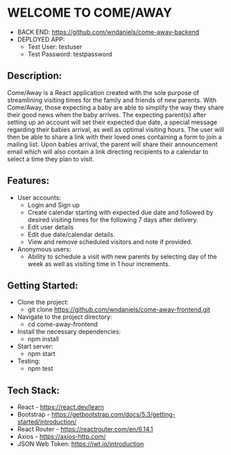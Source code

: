 # WELCOME TO COME/AWAY
- BACK END: https://github.com/wndaniels/come-away-backend
- DEPLOYED APP: 
  - Test User: testuser
  - Test Password: testpassword

## Description: 
Come/Away is a React application created with the sole purpose of streamlining visiting times for the family and friends of new parents. With Come/Away, those expecting a baby are able to simplify the way they share their good news when the baby arrives. The expecting parent(s) after setting up an account will set their expected due date, a special message regarding their babies arrival, as well as optimal visiting hours. The user will then be able to share a link with their loved ones containing a form to join a mailing list. Upon babies arrival, the parent will share their announcement email which will also contain a link directing recipients to a calendar to select a time they plan to visit. 


## Features:
- User accounts:
  - Login and Sign up
  - Create calendar starting with expected due date and followed by desired visiting times for the following 7 days after delivery. 
  - Edit user details
  - Edit due date/calendar details.
  - View and remove scheduled visitors and note if provided.
- Anonymous users:
  - Ability to schedule a visit with new parents by selecting day of the week as well as visiting time in 1 hour increments.
  
## Getting Started:
- Clone the project:
  - git clone https://github.com/wndaniels/come-away-frontend.git
- Navigate to the project directory:
  - cd come-away-frontend
- Install the necessary dependencies:
  - npm install
- Start server:
  - npm start
- Testing:
  - npm test

## Tech Stack:
- React - https://react.dev/learn
- Bootstrap - https://getbootstrap.com/docs/5.3/getting-started/introduction/
- React Router - https://reactrouter.com/en/6.14.1
- Axios - https://axios-http.com/
- JSON Web Token: https://jwt.io/introduction